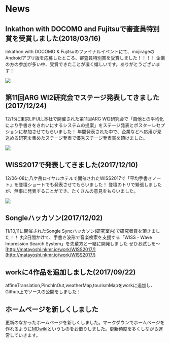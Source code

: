 # News
## Inkathon with DOCOMO and Fujitsuで審査員特別賞を受賞しました(2018/03/16)
Inkathon with DOCOMO & Fujitsuのファイナルイベントにて、mojirageのAndroidアプリ版を応募したところ、審査員特別賞を受賞しました！！！！
企業の方の参加が多い中、受賞できたことが凄く嬉しいです。ありがとうございます！

![](https://i.gyazo.com/09f0ed17a8f37e00d37b43b4bdebbc38.jpg)

## 第11回ARG WI2研究会でステージ発表してきました(2017/12/24)
12/15に東京LIFULL本社で開催された第11回ARG WI2研究会で「自他との平均化により手書きをきれいにするシステムの提案」をステージ発表とポスターレセプションに参加させてもらいました！
年間発表された中で、企業などへ応用が見込める研究を集めたステージ発表で優秀ステージ発表賞を頂けました。

![](https://i.gyazo.com/38957f5940dae834f0e7e143266c2a59.jpg)

## WISS2017で発表してきました(2017/12/10)
12/06-08に八ケ岳ロイヤルホテルで開催されたWISS2017で「平均手書きノート」を登壇ショートでも発表させてもらいました！
登壇のトリで緊張しましたが、無事に発表することができ、たくさんの意見をもらいました。

![](https://i.gyazo.com/c11abb28b77d965807766b5f10f7f019.jpg)

## Songleハッカソン(2017/12/02)
11/10,11に開催されたSongle Syncハッカソン(研究室内)で研究者賞を頂きました！！
丸2日間かけて、手書き波形で音楽検索を支援する「WISS - Wave Impression Search System」を先輩方と一緒に開発しました
ぜひお試しを～
[http://matayoshi.nkmr.io/work/WISS2017/](http://matayoshi.nkmr.io/work/WISS2017/)
## workに4作品を追加しました(2017/09/22)
affineTranslation,PinchInOut,weatherMap,tourismMapをworkに追加し、Github上でソースの公開をしました！
## ホームページを新しくしました
更新のなかったホームページを新しくしました。マークダウンでホームページを作れるように[MDwiki](http://dynalon.github.io/mdwiki/)というものをお借りしました。更新頻度を多くしながら運営していきます。
